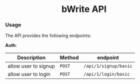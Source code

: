 <h1 align="center">bWrite API</h1>



### Usage

The API provides the following endpoints:

**Auth**: 

| Description |  Method   |   endpoint  | 
| --- | --- | --- | 
| allow user to signup | `POST` | `/api/1/signup/basic` | 
| allow user to login | `POST` | `/api/1/login/basic` | 